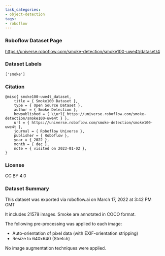 ```yaml
---
task_categories:
- object-detection
tags:
- roboflow
---
```


### Roboflow Dataset Page
https://universe.roboflow.com/smoke-detection/smoke100-uwe4t/dataset/4

### Dataset Labels

```
['smoke']
```

### Citation

```
@misc{ smoke100-uwe4t_dataset,
    title = { Smoke100 Dataset },
    type = { Open Source Dataset },
    author = { Smoke Detection },
    howpublished = { \\url{ https://universe.roboflow.com/smoke-detection/smoke100-uwe4t } },
    url = { https://universe.roboflow.com/smoke-detection/smoke100-uwe4t },
    journal = { Roboflow Universe },
    publisher = { Roboflow },
    year = { 2022 },
    month = { dec },
    note = { visited on 2023-01-02 },
}
```

### License
CC BY 4.0

### Dataset Summary
This dataset was exported via roboflow.ai on March 17, 2022 at 3:42 PM GMT

It includes 21578 images.
Smoke are annotated in COCO format.

The following pre-processing was applied to each image:
* Auto-orientation of pixel data (with EXIF-orientation stripping)
* Resize to 640x640 (Stretch)

No image augmentation techniques were applied.



